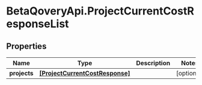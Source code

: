 # BetaQoveryApi.ProjectCurrentCostResponseList

## Properties

Name | Type | Description | Notes
------------ | ------------- | ------------- | -------------
**projects** | [**[ProjectCurrentCostResponse]**](ProjectCurrentCostResponse.md) |  | [optional] 


